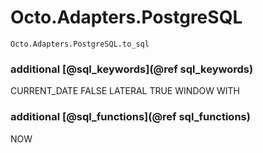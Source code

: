 # Octo.Adapters.PostgreSQL

```@docs
Octo.Adapters.PostgreSQL.to_sql
```


### additional [@sql_keywords](@ref sql_keywords)

CURRENT_DATE FALSE LATERAL TRUE WINDOW WITH


### additional [@sql_functions](@ref sql_functions)

NOW
